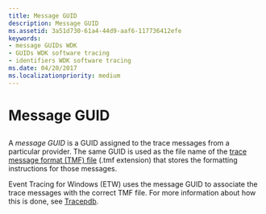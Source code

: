 ```yaml
---
title: Message GUID
description: Message GUID
ms.assetid: 3a51d730-61a4-44d9-aaf6-117736412efe
keywords:
- message GUIDs WDK
- GUIDs WDK software tracing
- identifiers WDK software tracing
ms.date: 04/20/2017
ms.localizationpriority: medium
---
```


# Message GUID


## <span id="ddk_message_guid_tools"></span><span id="DDK_MESSAGE_GUID_TOOLS"></span>


A *message GUID* is a GUID assigned to the trace messages from a particular provider. The same GUID is used as the file name of the [trace message format (TMF) file](trace-message-format-file.md) (.tmf extension) that stores the formatting instructions for those messages.

Event Tracing for Windows (ETW) uses the message GUID to associate the trace messages with the correct TMF file. For more information about how this is done, see [Tracepdb](tracepdb.md).

 

 






